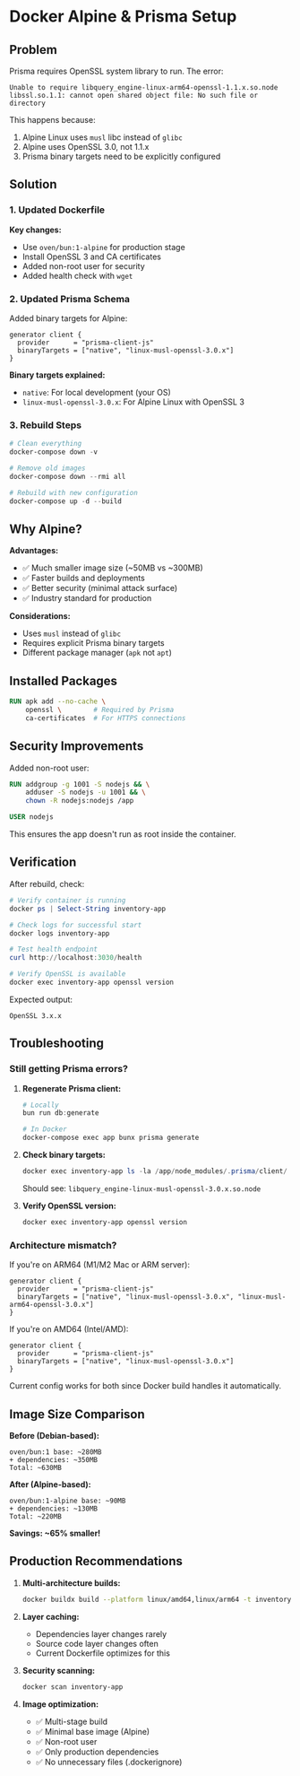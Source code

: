 # Docker Alpine & Prisma Setup

## Problem

Prisma requires OpenSSL system library to run. The error:
```
Unable to require libquery_engine-linux-arm64-openssl-1.1.x.so.node
libssl.so.1.1: cannot open shared object file: No such file or directory
```

This happens because:
1. Alpine Linux uses `musl` libc instead of `glibc`
2. Alpine uses OpenSSL 3.0, not 1.1.x
3. Prisma binary targets need to be explicitly configured

## Solution

### 1. Updated Dockerfile

**Key changes:**
- Use `oven/bun:1-alpine` for production stage
- Install OpenSSL 3 and CA certificates
- Added non-root user for security
- Added health check with `wget`

### 2. Updated Prisma Schema

Added binary targets for Alpine:
```prisma
generator client {
  provider      = "prisma-client-js"
  binaryTargets = ["native", "linux-musl-openssl-3.0.x"]
}
```

**Binary targets explained:**
- `native`: For local development (your OS)
- `linux-musl-openssl-3.0.x`: For Alpine Linux with OpenSSL 3

### 3. Rebuild Steps

```powershell
# Clean everything
docker-compose down -v

# Remove old images
docker-compose down --rmi all

# Rebuild with new configuration
docker-compose up -d --build
```

## Why Alpine?

**Advantages:**
- ✅ Much smaller image size (~50MB vs ~300MB)
- ✅ Faster builds and deployments
- ✅ Better security (minimal attack surface)
- ✅ Industry standard for production

**Considerations:**
- Uses `musl` instead of `glibc`
- Requires explicit Prisma binary targets
- Different package manager (`apk` not `apt`)

## Installed Packages

```dockerfile
RUN apk add --no-cache \
    openssl \        # Required by Prisma
    ca-certificates  # For HTTPS connections
```

## Security Improvements

Added non-root user:
```dockerfile
RUN addgroup -g 1001 -S nodejs && \
    adduser -S nodejs -u 1001 && \
    chown -R nodejs:nodejs /app

USER nodejs
```

This ensures the app doesn't run as root inside the container.

## Verification

After rebuild, check:

```powershell
# Verify container is running
docker ps | Select-String inventory-app

# Check logs for successful start
docker logs inventory-app

# Test health endpoint
curl http://localhost:3030/health

# Verify OpenSSL is available
docker exec inventory-app openssl version
```

Expected output:
```
OpenSSL 3.x.x
```

## Troubleshooting

### Still getting Prisma errors?

1. **Regenerate Prisma client:**
   ```powershell
   # Locally
   bun run db:generate
   
   # In Docker
   docker-compose exec app bunx prisma generate
   ```

2. **Check binary targets:**
   ```powershell
   docker exec inventory-app ls -la /app/node_modules/.prisma/client/
   ```
   
   Should see: `libquery_engine-linux-musl-openssl-3.0.x.so.node`

3. **Verify OpenSSL version:**
   ```powershell
   docker exec inventory-app openssl version
   ```

### Architecture mismatch?

If you're on ARM64 (M1/M2 Mac or ARM server):
```prisma
generator client {
  provider      = "prisma-client-js"
  binaryTargets = ["native", "linux-musl-openssl-3.0.x", "linux-musl-arm64-openssl-3.0.x"]
}
```

If you're on AMD64 (Intel/AMD):
```prisma
generator client {
  provider      = "prisma-client-js"
  binaryTargets = ["native", "linux-musl-openssl-3.0.x"]
}
```

Current config works for both since Docker build handles it automatically.

## Image Size Comparison

**Before (Debian-based):**
```
oven/bun:1 base: ~280MB
+ dependencies: ~350MB
Total: ~630MB
```

**After (Alpine-based):**
```
oven/bun:1-alpine base: ~90MB
+ dependencies: ~130MB
Total: ~220MB
```

**Savings: ~65% smaller!**

## Production Recommendations

1. **Multi-architecture builds:**
   ```bash
   docker buildx build --platform linux/amd64,linux/arm64 -t inventory:latest .
   ```

2. **Layer caching:**
   - Dependencies layer changes rarely
   - Source code layer changes often
   - Current Dockerfile optimizes for this

3. **Security scanning:**
   ```bash
   docker scan inventory-app
   ```

4. **Image optimization:**
   - ✅ Multi-stage build
   - ✅ Minimal base image (Alpine)
   - ✅ Non-root user
   - ✅ Only production dependencies
   - ✅ No unnecessary files (.dockerignore)
